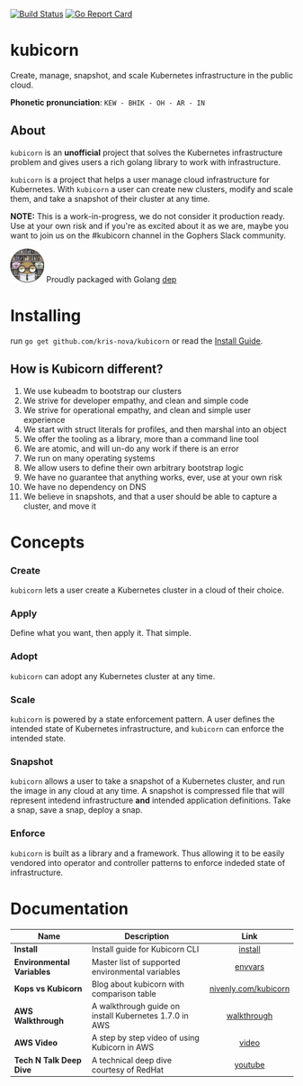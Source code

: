 [![Build Status](https://travis-ci.org/kris-nova/kubicorn.svg?branch=master)](https://travis-ci.org/kris-nova/kubicorn) [![Go Report Card](https://goreportcard.com/badge/github.com/kris-nova/klone)](https://goreportcard.com/report/github.com/nivenly/kamp)
# kubicorn

Create, manage, snapshot, and scale Kubernetes infrastructure in the public cloud.

**Phonetic pronunciation**: `KEW - BHIK - OH - AR - IN`

## About

`kubicorn` is an **unofficial** project that solves the Kubernetes infrastructure problem and gives users a rich golang library to work with infrastructure.

`kubicorn` is a project that helps a user manage cloud infrastructure for Kubernetes.
With `kubicorn` a user can create new clusters, modify and scale them, and take a snapshot of their cluster at any time.

**NOTE:** This is a work-in-progress, we do not consider it production ready.
Use at your own risk and if you're as excited about it as we are, maybe you want to join us on the #kubicorn channel in the Gophers Slack community.


<img src="https://github.com/ashleymcnamara/gophers/blob/master/NERDY.png" width="60"> Proudly packaged with Golang [dep](https://github.com/golang/dep)


# Installing

run `go get github.com/kris-nova/kubicorn` or read the [Install Guide](docs/INSTALL.md).

## How is Kubicorn different?

1) We use kubeadm to bootstrap our clusters
2) We strive for developer empathy, and clean and simple code
3) We strive for operational empathy, and clean and simple user experience
4) We start with struct literals for profiles, and then marshal into an object
5) We offer the tooling as a library, more than a command line tool
6) We are atomic, and will un-do any work if there is an error
7) We run on many operating systems
8) We allow users to define their own arbitrary bootstrap logic
9) We have no guarantee that anything works, ever, use at your own risk
10) We have no dependency on DNS
11) We believe in snapshots, and that a user should be able to capture a cluster, and move it

# Concepts

### Create

`kubicorn` lets a user create a Kubernetes cluster in a cloud of their choice.

### Apply

Define what you want, then apply it. That simple.

### Adopt

`kubicorn` can adopt any Kubernetes cluster at any time.

### Scale

`kubicorn` is powered by a state enforcement pattern.
A user defines the intended state of Kubernetes infrastructure, and `kubicorn` can enforce the intended state.

### Snapshot

`kubicorn` allows a user to take a snapshot of a Kubernetes cluster, and run the image in any cloud at any time.
A snapshot is compressed file that will represent intedend infrastructure **and** intended application definitions.
Take a snap, save a snap, deploy a snap.

### Enforce

`kubicorn` is built as a library and a framework. Thus allowing it to be easily vendored into operator and controller patterns to enforce indeded state of infrastructure.

# Documentation

| Name                       | Description                                                 | Link                                                                            |
| ---------------------------| ----------------------------------------------------------- |:-------------------------------------------------------------------------------:|
| **Install**                | Install guide for Kubicorn CLI                              | [install](docs/INSTALL.md)                                                      |
| **Environmental Variables**| Master list of supported environmental variables            | [envvars](docs/envar.md)                                                        |
| **Kops vs Kubicorn**       | Blog about kubicorn with comparison table                   | [nivenly.com/kubicorn](https://nivenly.com/kubicorn)                            |
| **AWS Walkthrough**        | A walkthrough guide on install Kubernetes 1.7.0 in AWS      | [walkthrough](docs/aws/walkthrough.md)                                          |
| **AWS Video**              | A step by step video of using Kubicorn in AWS               | [video](https://www.useloom.com/share/a0afd5034e654b0b8d6785a5fa8ec754)         |
| **Tech N Talk Deep Dive**  | A technical deep dive courtesy of RedHat                    | [youtube](https://youtu.be/2DmUG0RgS70?list=PLaR6Rq6Z4IqfwXtKT7KeARRvxdvyLqG72) |

